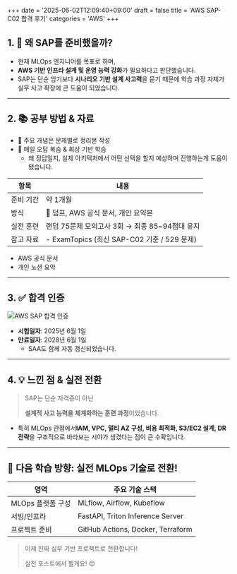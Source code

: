 +++
date = '2025-06-02T12:09:40+09:00'
draft = false
title = 'AWS SAP-C02 합격 후기'
categories = 'AWS'
+++

## 1. 📌 왜 SAP를 준비했을까?

- 현재 MLOps 엔지니어를 목표로 하며,
- **AWS 기반 인프라 설계 및 운영 능력 강화**가 필요하다고 판단했습니다.
- SAP는 단순 암기보다 **시나리오 기반 설계 사고력**을 묻기 때문에
학습 과정 자체가 실무 사고 확장에 큰 도움이 되었습니다.

---

## 2. 📚 공부 방법 & 자료

- 📘 주요 개념은 문제별로 정리본 작성
- 🧠 매일 오답 복습 & 회상 기반 학습
    - 왜 정답일지, 실제 아키텍처에서 어떤 선택을 할지 예상하며 진행하는게 도움이 됐습니다.

| 항목 | 내용 |
| --- | --- |
| 준비 기간 | 약 1개월 |
| 방식 | 🔁 덤프, AWS 공식 문서, 개인 요약본 |
| 실전 훈련 | 랜덤 75문제 모의고사 3회 → 최종 85~94점대 유지 |
| 참고 자료 | - ExamTopics (최신 SAP-C02 기준 / 529 문제) |
- AWS 공식 문서
- 개인 노션 요약

---

## 3. ✅ 합격 인증

![AWS SAP 합격 인증](/mlops-journey/images/aws-sap-pass.png)

- **시험일자**: 2025년 6월 1일
- **만료일자**: 2028년 6월 1일
    - SAA도 함께 자동 갱신되었습니다.

---

## 4. 💡 느낀 점 & 실전 전환

> SAP는 단순 자격증이 아닌
> 
> 
> **설계적 사고 능력을 체계화하는 훈련 과정**이었습니다.
> 
- 특히 MLOps 관점에서**IAM, VPC, 멀티 AZ 구성, 비용 최적화, S3/EC2 설계, DR 전략**을
구조적으로 바라보는 시야가 생겼다는 점이 큰 수확입니다.

---

## 🚀 다음 학습 방향: 실전 MLOps 기술로 전환!

| 영역 | 주요 기술 스택 |
| --- | --- |
| MLOps 플랫폼 구성 | MLflow, Airflow, Kubeflow |
| 서빙/인프라 | FastAPI, Triton Inference Server |
| 프로젝트 준비 | GitHub Actions, Docker, Terraform |

> 이제 진짜 실무 기반 프로젝트로 전환합니다!
> 
> 
> 실전 포스트에서 뵐게요! 😊
>
